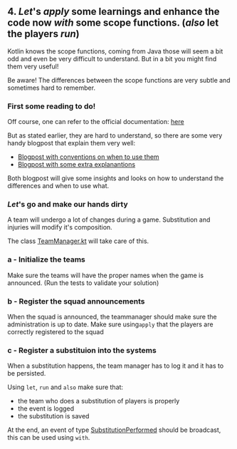 ## 4. *Let*'s *apply* some learnings and enhance the code now *with* some scope functions. (*also* let the players *run*)

Kotlin knows the scope functions, coming from Java those will seem a bit odd and even be very difficult to understand.
But in a bit you might find them very useful! 

Be aware! The differences between the scope functions are very subtle and sometimes hard to remember.

### First some reading to do!

Off course, one can refer to the official documentation:
[here](https://kotlinlang.org/docs/reference/scope-functions.html)

But as stated earlier, they are hard to understand, so there are some very handy blogpost that explain them very well:
- [Blogpost with conventions on when to use them](https://medium.com/@fatihcoskun/kotlin-scoping-functions-apply-vs-with-let-also-run-816e4efb75f5)
- [Blogpost with some extra explanantions](https://medium.com/@elye.project/mastering-kotlin-standard-functions-run-with-let-also-and-apply-9cd334b0ef84)

Both blogpost will give some insights and looks on how to understand the differences and when to use what.


### *Let*'s go and make our hands dirty

A team will undergo a lot of changes during a game. Substitution and injuries will modify it's composition.

The class [TeamManager.kt](./../src/main/kotlin/com/paulienvanalst/rugbymatch/game/TeamManager.kt) will take care of this.

### a - Initialize the teams

Make sure the teams will have the proper names when the game is announced. (Run the tests to validate your solution)

### b - Register the squad announcements

When the squad is announced, the teammanager should make sure the administration is up to date. Make sure using`apply` that the players are 
correctly registered to the squad

### c - Register a substituion into the systems

When a substitution happens, the team manager has to log it and it has to be persisted.

Using `let`, `run` and `also` make sure that:
- the team who does a substitution of players is properly
- the event is logged
- the substitution is saved 

At the end, an event of type [SubstitutionPerformed](./../src/main/kotlin/com/paulienvanalst/rugbymatch/events/TeamManagementEvents.kt) should be broadcast, 
this can be used using `with`.

